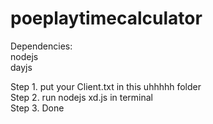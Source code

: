 ﻿# poeplaytimecalculator

Dependencies:\
    nodejs\
    dayjs

Step 1. put your Client.txt in this uhhhhh folder\
Step 2. run nodejs xd.js in terminal\
Step 3. Done
